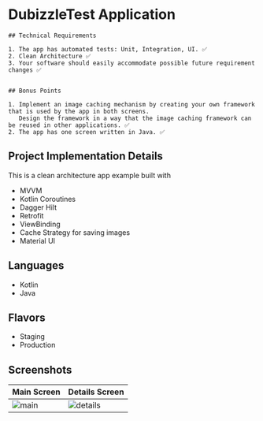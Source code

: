 

# DubizzleTest Application

```
## Technical Requirements 

1. The app has automated tests: Unit, Integration, UI. ✅
2. Clean Architecture ✅
3. Your software should easily accommodate possible future requirement changes ✅


## Bonus Points 

1. Implement an image caching mechanism by creating your own framework that is used by the app in both screens. 
   Design the framework in a way that the image caching framework can be reused in other applications. ✅
2. The app has one screen written in Java. ✅

```

## Project Implementation Details

This is a clean architecture app example built with

- MVVM
- Kotlin Coroutines
- Dagger Hilt
- Retrofit
- ViewBinding
- Cache Strategy for saving images
- Material UI

## Languages 
- Kotlin
- Java

## Flavors 
- Staging
- Production

## Screenshots 
| Main Screen  | Details Screen |
| ------------- | ------------- |
| ![main](https://github.com/wasif1/DubizzleTest/blob/master/app/screenshots/main.jpg)  | ![details](https://github.com/wasif1/DubizzleTest/blob/master/app/screenshots/details.jpg)  |










